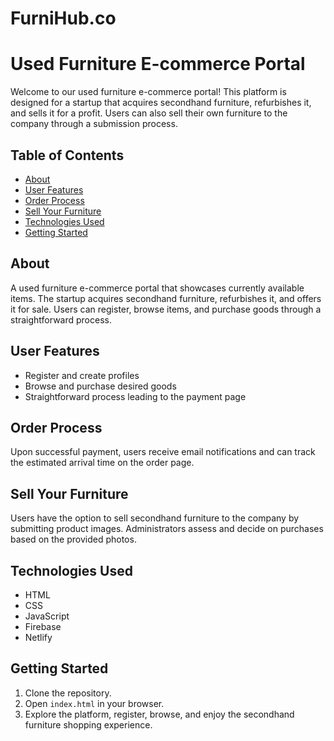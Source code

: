 # FurniHub.co

# Used Furniture E-commerce Portal

Welcome to our used furniture e-commerce portal! This platform is designed for a startup that acquires secondhand furniture, refurbishes it, and sells it for a profit. Users can also sell their own furniture to the company through a submission process.

## Table of Contents
- [About](#about)
- [User Features](#user-features)
- [Order Process](#order-process)
- [Sell Your Furniture](#sell-your-furniture)
- [Technologies Used](#technologies-used)
- [Getting Started](#getting-started)


## About
A used furniture e-commerce portal that showcases currently available items. The startup acquires secondhand furniture, refurbishes it, and offers it for sale. Users can register, browse items, and purchase goods through a straightforward process.

## User Features
- Register and create profiles
- Browse and purchase desired goods
- Straightforward process leading to the payment page

## Order Process
Upon successful payment, users receive email notifications and can track the estimated arrival time on the order page.

## Sell Your Furniture
Users have the option to sell secondhand furniture to the company by submitting product images. Administrators assess and decide on purchases based on the provided photos.

## Technologies Used
- HTML
- CSS
- JavaScript
- Firebase
- Netlify

## Getting Started
1. Clone the repository.
2. Open `index.html` in your browser.
3. Explore the platform, register, browse, and enjoy the secondhand furniture shopping experience.


